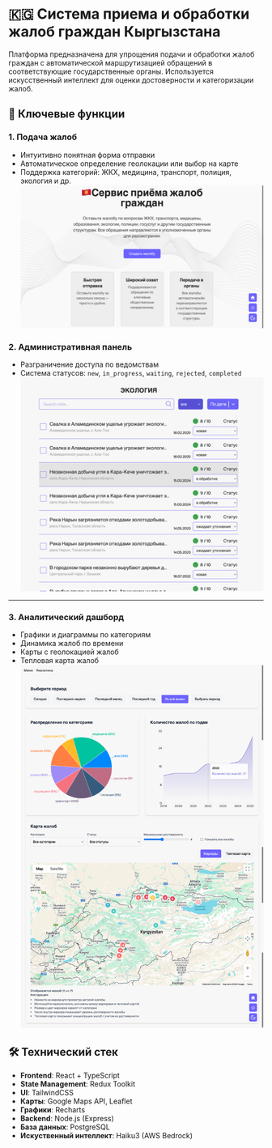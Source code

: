 # 🇰🇬 Система приема и обработки жалоб граждан Кыргызстана

Платформа предназначена для упрощения подачи и обработки жалоб граждан с автоматической маршрутизацией обращений в соответствующие государственные органы. Используется искусственный интеллект для оценки достоверности и категоризации жалоб.

## 🔑 Ключевые функции

### 1. Подача жалоб

- Интуитивно понятная форма отправки
- Автоматическое определение геолокации или выбор на карте
- Поддержка категорий: ЖКХ, медицина, транспорт, полиция, экология и др.  
  ![Скрин формы подачи жалобы](./src/kit/assets/create.png)

### 2. Административная панель

- Разграничение доступа по ведомствам
- Система статусов: `new`, `in_progress`, `waiting`, `rejected`, `completed`
  ![Скрин админки](./src/kit/assets/admin.png)

---

### 3. Аналитический дашборд

- Графики и диаграммы по категориям
- Динамика жалоб по времени
- Карты с геолокацией жалоб
- Тепловая карта жалоб
  ![Скрин аналитики](./src/kit/assets/scn.png)


## 🛠️ Технический стек

- **Frontend**: React + TypeScript
- **State Management**: Redux Toolkit
- **UI**: TailwindCSS
- **Карты**: Google Maps API, Leaflet
- **Графики**: Recharts
- **Backend**: Node.js (Express)
- **База данных**: PostgreSQL
- **Искуственный интеллект**: Haiku3 (AWS Bedrock)
